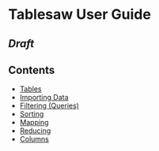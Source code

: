 Tablesaw User Guide
===================

## *Draft*

## Contents

* [Tables](https://jtablesaw.github.io/tablesaw/userguide/tables)
* [Importing Data](https://jtablesaw.github.io/tablesaw/userguide/importing_data)
* [Filtering (Queries)](https://jtablesaw.github.io/tablesaw/userguide/filters)
* [Sorting](https://jtablesaw.github.io/tablesaw/userguide/sorting)
* [Mapping](https://jtablesaw.github.io/tablesaw/userguide/mapping)
* [Reducing](https://jtablesaw.github.io/tablesaw/userguide/reducing)
* [Columns](https://jtablesaw.github.io/tablesaw/userguide/columns)
